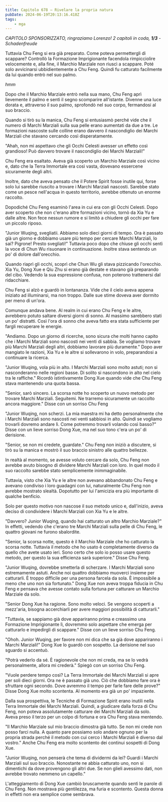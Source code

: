 ```yaml
---
title: Capitolo 678 – Rivelare la propria natura
pubDate: 2024-06-19T20:13:16.418Z
tags:
    - mga
---
```



<em>CAPITOLO SPONSORIZZATO, ringraziamo Lorenzo!
2 capitoli in coda, <strong>1/3</strong>
-Schadenfreude</em>


Tuttavia Chu Feng si era già preparato. Come poteva permettergli di scappare? Controllò la Formazione Imprigionante facendola rimpicciolire velocemente e, alla fine, il Marchio Marziale non riuscì a scappare. Poté solo avvicinarsi ubbidientemente a Chu Feng. Quindi fu catturato facilmente da lui quando entrò nel suo palmo.


*hmm*


Dopo che il Marchio Marziale entrò nella sua mano, Chu Feng aprì lievemente il palmo e sentì il segno scomparire all'istante. Divenne una luce dorata e, attraverso il suo palmo, sprofondò nel suo corpo, fermandosi al suo braccio.


Quando si tirò su la manica, Chu Feng si entusiasmò perché vide che il numero di Marchi Marziali sulla sua pelle erano aumentati da due a tre. Le formazioni nascoste sulle colline erano davvero il nascondiglio dei Marchi Marziali che stavano cercando così disperatamente.


"Ahah, non mi aspettavo che gli Occhi Celesti avesser un effetto così grandioso! Può davvero trovare il nascondiglio dei Marchi Marziali!"


Chu Feng era esaltato. Aveva già scoperto un Marchio Marziale così vicino e, dato che la Terra Immortale era così vasta, dovevano essercene sicuramente degli altri.


Inoltre, dato che aveva pensato che il Potere Spirit fosse inutile qui, forse solo lui sarebbe riuscito a trovare i Marchi Marziali nascosti. Sarebbe stato come un pesce nell'acqua in questo territorio, avrebbe ottenuto un enorme raccolto.


Dopodiché Chu Feng esaminò l'area in cui era con gli Occhi Celesti. Dopo aver scoperto che non c'erano altre formazioni vicino, tornò da Xia Yu e dalle altre. Non fece nessun rumore e si limitò a chiudere gli occhi per fare un piccolo riposo.


"Junior Wuqing, svegliatii. Abbiamo solo dieci giorni di tempo. Ora è passato già un giorno e dobbiamo usare più tempo per cercare Marchi Marziali, lo sai? Pigrone! Presto svegliati!" Tuttavia poco dopo che chiuse gli occhi sentì la voce di Chun Wu risuonare in continuazione. Inoltre stava sentendo un po' di dolore dall'orecchio.


Quando riaprì gli occhi, scoprì che Chun Wu gli stava pizzicando l'orecchio. Xia Yu, Dong Xue e Qiu Zhu si erano già destate e stavano già preparando del cibo. Vedendo la sua espressione confusa, non poterono trattenersi dal ridacchiare.


Chu Feng si alzò e guardò in lontananza. Vide che il cielo aveva appena iniziato ad illuminarsi, ma non troppo. Dalle sue stime doveva aver dormito per meno di un'ora.


Comunque andava bene. Al realm in cui erano Chu Feng e le altre, avrebbero potuto saltare diversi giorni di sonno. Al massimo sarebbero stati un po' distratti. Così l'ora di sonno che aveva fatto era stata sufficiente per fargli recuperare le energie.


"Andiamo. Dopo un giorno di ricerche, sono sicura che molti hanno capito che i Marchi Marziali sono nascosti nei venti di sabbia. Se vogliamo trovare più Marchi Marziali degli altri, dobbiamo lavorare più duramente." Dopo aver mangiato le razioni, Xia Yu e le altre si sollevarono in volo, preparandosi a continuare la ricerca.


"Junior Wuqing, vola più in alto. I Marchi Marziali sono molto astuti; non si nasconderanno nelle regioni basse. Di solito si nascondono in alto nel cielo tra le raffiche." Ricordò istintivamente Dong Xue quando vide che Chu Feng stava mantenendo una quota bassa.


"Senior, sarò sincero. La scorsa notte ho scoperto un nuovo metodo per trovare Marchi Marziali. Seguitemi. Ne trarremo sicuramente un raccolto ancora maggiore." Disse con un sorriso Chu Feng


"Junior Wuqing, non scherzi. La mia maestra mi ha detto personalmente che i Marchi Marziali sono nascosti nei venti sabbiosi in alto. Quindi se vogliamo trovarli dovremo andare lì. Come potremmo trovarli volando così basso?" Disse con un lieve sorriso Dong Xue, ma nel suo tono c'era un po' di derisione.


"Senior, se non mi credete, guardate." Chu Feng non iniziò a discutere, si tirò su la manica e mostrò il suo braccio sinistro alle quattro bellezze.


In realtà al momento, se avesse voluto cercare da solo, Chu Feng non avrebbe avuto bisogno di dividere Marchi Marziali con loro. In quel modo il suo raccolto sarebbe stato semplicemente inimmaginabile.


Tuttavia, visto che Xia Yu e le altre non avevano abbandonato Chu Feng e avevano condiviso i loro guadagni con lui, naturalmente Chu Feng non avrebbe mostrato slealtà. Dopotutto per lui l'amicizia era più importante di qualche benficio.


Solo per questo motivo non nascose il suo metodo unico e, dall'inizio, aveva deciso di condividere i Marchi Marziali con Xia Yu e le altre.


"Davvero? Junior Wuqing, quando hai catturato un altro Marchio Marziale?" In effetti, vedendo che c'erano tre Marchi Marziali sulla pelle di Chu Feng, le quattro giovani ne furono sbalordite.


"Senior, la scorsa notte, questo è il Marchio Marziale che ho catturato la scorsa notte. Tuttavia il metodo che ho usato è completamente diverso da quello che avete usato ieri. Sono certo che solo io posso usare questo metodo, per questo la sua efficienza sarà superiore." Disse Chu Feng.


"Junior Wuqing, dovrebbe smetterla di scherzare. I Marchi Marziali sono estremamente astuti. Anche noi quattro dobbiamo muoverci insieme per catturarli. È troppo difficile per una persona farcela da sola. È impossibile a meno che uno non sia fortunato." Dong Xue non aveva troppa fiducia in Chu Feng e pensava che avesse contato sulla fortuna per catturare un Marchio Marziale da solo.


"Senior Dong Xue ha ragione. Sono molto veloci. Se vengono scoperti a mezz'aria, bisogna accerchiarli per avere maggiori possibilità di catturarli."


"Tuttavia, se sappiamo già dove appariranno prima e creassimo una Formazione Imprigionante lì, dovremmo solo aspettare che emerga per catturarlo e impedirgli di scappare." Disse con un lieve sorriso Chu Feng.


"Ohoh. Junior Wuqing, per favore non mi dica che sa già dove appariranno i Marchi Marziali!" Dong Xue lo guardò con sospetto. La derisione nel suo sguardo si accentuò.


"Potrà vederlo da sé. È ragionevole che non mi creda, ma se lo vedrà personalmente, allora mi crederà." Spiegò con un sorriso Chu Feng.


"Vuole perdere tempo così? La Terra Immortale dei Marchi Marziali si apre per soli dieci giorni. Ora ne è passato già uno. Ciò che dobbiamo fare ora è sfruttare ogni secondo. Dove avremmo il tempo per farle fare delle prove?" Disse Dong Xue molto scontenta. Al momento era già un po' impaziente.


Dalla sua prospettiva, le Tecniche di Formazione Spirit erano inutili nella Terra Immortale dei Marchi Marziali. Quindi, a giudicare dalla forza di Chu Feng, non poteva assolutamente catturare dei Marchi Marziali da solo. Aveva preso il terzo per un colpo di fortuna e ora Chu Feng stava mentendo.


"Il Marchio Marziale sul mio braccio dimostra già tutto. Se non mi crede non posso farci nulla. A quanto pare possiamo solo andare ognuno per la propria strada perché il metodo con cui cerco i Marchi Marziali è diverso dal vostro." Anche Chu Feng era molto scontento dei continui sospetti di Dong Xue.


"Junior Wuqing, non penserà che tema di dividermi da lei? Guardi i Marchi Marziali sul suo braccio. Nonostante ne abbia catturato uno, non si dimentichi da dove provengono gli altri due. Se non glieli avessimo dati, non avrebbe trovato nemmeno un capello."


L'atteggiamento di Dong Xue cambiò bruscamente quando sentì le parole di Chu Feng. Non mostrava più gentilezza, ma furia e scontento. Questa donna in effetti non era semplice come sembrava.
                                


                                



